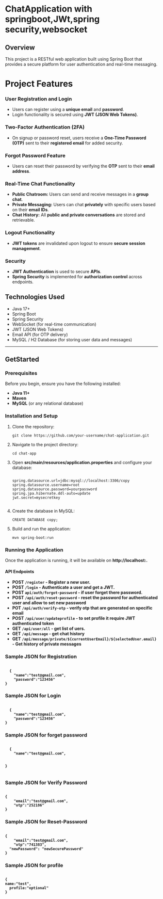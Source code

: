 # ChatApplication with springboot,JWt,spring security,websocket
<h2>Overview</h2>
<p>This project is a RESTful web application built using Spring Boot that provides a secure platform for user authentication and real-time messaging.</p>
  <h1>Project Features</h1>

  <h3>User Registration and Login</h3>
  <ul>
    <li>Users can register using a <strong>unique email</strong> and <strong>password</strong>.</li>
    <li>Login functionality is secured using <strong>JWT (JSON Web Tokens)</strong>.</li>
  </ul>

  <h3>Two-Factor Authentication (2FA)</h3>
  <ul>
    <li>On signup or password reset, users receive a <strong>One-Time Password (OTP)</strong> sent to their <strong>registered email</strong> for added security.</li>
  </ul>

  <h3>Forgot Password Feature</h3>
  <ul>
    <li>Users can reset their password by verifying the <strong>OTP</strong> sent to their <strong>email address</strong>.</li>
  </ul>

  <h3>Real-Time Chat Functionality</h3>
  <ul>
    <li><strong>Public Chatroom:</strong> Users can send and receive messages in a <strong>group chat</strong>.</li>
    <li><strong>Private Messaging:</strong> Users can chat <strong>privately</strong> with specific users based on their <strong>email IDs</strong>.</li>
    <li><strong>Chat History:</strong> All <strong>public and private conversations</strong> are stored and retrievable.</li>
  </ul>

  <h3>Logout Functionality</h3>
  <ul>
    <li><strong>JWT tokens</strong> are invalidated upon logout to ensure <strong>secure session management</strong>.</li>
  </ul>

  <h3>Security</h3>
  <ul>
    <li><strong>JWT Authentication</strong> is used to secure <strong>APIs</strong>.</li>
    <li><strong>Spring Security</strong> is implemented for <strong>authorization control</strong> across endpoints.</li>
  </ul>
  <h2> Technologies Used</h3>
  <ul>
    <li>Java 17+</li>
    <li>Spring Boot</li>
      <li>Spring Security</li>
      <li>WebSocket (for real-time communication)</li>
      <li>JWT (JSON Web Tokens)</li>
      <li>Email API (for OTP delivery)</li>
     <li>MySQL / H2 Database (for storing user data and messages)
</li>
  </ul>
  <hr>
  <h2>GetStarted</h2>
  <h3>Prerequisites</h3>
<p>Before you begin, ensure you have the following installed:</p>
<ul>
    <li><strong>Java 11+</strong></li>
    <li><strong>Maven</strong></li>
    <li><strong>MySQL</strong> (or any relational database)</li>
</ul>

<h3>Installation and Setup</h3>
<ol>
    <li>Clone the repository:
        <pre><code>git clone https://github.com/your-username/chat-application.git</code></pre>
    </li>
    <li>Navigate to the project directory:
        <pre><code>cd chat-app</code></pre>
    </li>
    <li>Open <strong>src/main/resources/application.properties</strong> and configure your database:
        <pre><code>
spring.datasource.url=jdbc:mysql://localhost:3306/copy
spring.datasource.username=root
spring.datasource.password=yourpassword
spring.jpa.hibernate.ddl-auto=update
jwt.secret=mysecretkey
        </code></pre>
           </li>
    <li>Create the database in MySQL:
        <pre><code>CREATE DATABASE copy;</code></pre>
    </li>
    <li>Build and run the application:
        <pre><code>mvn spring-boot:run</code></pre>
    </li>
</ol>

<h3>Running the Application</h3>
<p>Once the application is running, it will be available on <strong>http://localhost:</s9092trong>.</p>

<h4>API Endpoints</h4>
<ul>
    <li><strong>POST</strong> <code>/register</code> - Register a new user.</li>
    <li><strong>POST</strong> <code>/login</code> - Authenticate a user and get a JWT.</li>
    <li><strong>POST</strong> <code>api/auth/forgot-password</code> - if user forget there password.</li>
    <li><strong>POST</strong> <code>/api/auth/reset-password</code> - reset the password for authenticated user and allow to set new password</li>
    <li><strong>POT</strong> <code>/api/auth/verify-otp</code> - verify otp that are generated on specific email</li>
       <li><strong>POST</strong> <code>/api/user/updateprofile</code> - to set profile it require JWT authenticated token</li>
  <li><strong>GET</strong> <code>/api/user/all</code> - get list of uers.</li>
    <li><strong>GET</strong> <code>/api/message</code> - get chat history</li>
      <li><strong>GET</strong> <code>/api/message/private/${currentUserEmail}/${selectedUser.email}</code> - Get history of private messages</li>
</ul>
<h3>Sample JSON for Registration</h3>
<pre><code>
  {
    "name":"test@gmail.com",
    "password":"123456"
}
</code></pre>
<h3>Sample JSON for Login</h3>
<pre><code>
  {
    "name":"test@gmail.com",
    "password":"123456"
}
</code></pre>
<h3>Sample JSON for forget password</h3>
<pre><code>
  {
    "name":"test@gmail.com",
  
}
</code></pre>

<h3>Sample JSON for Verify Password</h3>
<pre><code>
{
    "email":"test@gmail.com",
    "otp":"252186"
}
</code></pre>


<h3>Sample JSON for Reset-Password</h3>
<pre><code>
{  
    "email":"test@gmail.com",
    "otp":"741383",
  "newPassword": "newSecurePassword"
}
</code></pre>
<h3>Sample JSON for profile</h3>
<pre><code>
{  
name:"test",
  profile:"optional"
}
</code></pre>






